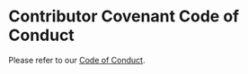 # Contributor Covenant Code of Conduct

Please refer to our [Code of Conduct](https://maci.pse.dev/docs/contributing/code-of-conduct).
